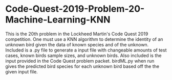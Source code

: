 # Code-Quest-2019-Problem-20-Machine-Learning-KNN
This is the 20th problem in the Lockheed Martin's Code Quest 2019 competition. One must use a KNN algorithm to determine the identity of an unknown bird given the data of known species and of the unknown.
Included is a .py file to generate a input file with changeable amounts of test cases, known birds sample sizes, and unknown birds.
Also included is the input provided in the Code Quest problem packet. 
birdML.py when run gives the predicted bird species for each unknown bird based off the the given input file. 
